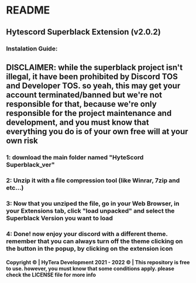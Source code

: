 # README
## Hytescord Superblack Extension (v2.0.2)
### Instalation Guide:
## DISCLAIMER: while the superblack project isn't illegal, it have been prohibited by Discord TOS and Developer TOS. so yeah, this may get your account terminated/banned but we're not responsible for that, because we're only responsible for the project maintenance and development, and you must know that everything you do is of your own free will at your own risk
### 1: download the main folder named "HyteScord Superblack_ver"
### 2: Unzip it with a file compression tool (like Winrar, 7zip and etc...)
### 3: Now that you unziped the file, go in your Web Browser, in your Extensions tab, click "load unpacked" and select the Superblack Version you want to load
### 4: Done! now enjoy your discord with a different theme. remember that you can always turn off the theme clicking on the button in the popup, by clicking on the extension icon
#### Copyright © | HyTera Development 2021 - 2022 © | This repository is free to use. however, you must know that some conditions apply. please check the LICENSE file for more info
